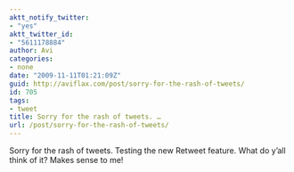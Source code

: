 ```yaml
---
aktt_notify_twitter:
- "yes"
aktt_twitter_id:
- "5611178884"
author: Avi
categories:
- none
date: "2009-11-11T01:21:09Z"
guid: http://aviflax.com/post/sorry-for-the-rash-of-tweets/
id: 705
tags:
- tweet
title: Sorry for the rash of tweets. …
url: /post/sorry-for-the-rash-of-tweets/
---
```

Sorry for the rash of tweets. Testing the new Retweet feature. What do y&#8217;all think of it? Makes sense to me!
